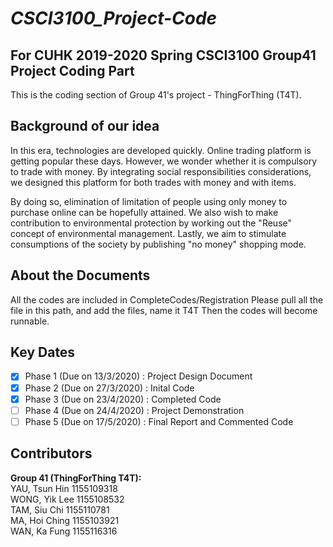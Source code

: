 # *CSCI3100_Project-Code*
## For CUHK 2019-2020 Spring CSCI3100 Group41 Project Coding Part
This is the coding section of Group 41's project - ThingForThing (T4T).

## Background of our idea
In this era, technologies are developed quickly. Online trading platform is getting popular these days.
However, we wonder whether it is compulsory to trade with money. By integrating social responsibilities
considerations, we designed this platform for both trades with money and with items.

By doing so, elimination of limitation of people using only money to purchase online can be hopefully 
attained. We also wish to make contribution to environmental protection by working out the "Reuse" concept
of environmental management. Lastly, we aim to stimulate consumptions of the society by publishing "no
money" shopping mode.

## About the Documents
All the codes are included in CompleteCodes/Registration
Please pull all the file in this path, and add the files, name it T4T
Then the codes will become runnable.

## Key Dates
- [x] Phase 1 (Due on 13/3/2020) : Project Design Document<br/>
- [x] Phase 2 (Due on 27/3/2020) : Inital Code<br/>
- [x] Phase 3 (Due on 23/4/2020) : Completed Code<br/>
- [ ] Phase 4 (Due on 24/4/2020) : Project Demonstration<br/>
- [ ] Phase 5 (Due on 17/5/2020) : Final Report and Commented Code<br/>

## Contributors
**Group 41 (ThingForThing T4T):**<br/>
YAU, Tsun Hin 1155109318<br/>
WONG, Yik Lee 1155108532<br/>
TAM, Siu Chi  1155110781<br/>
MA, Hoi Ching 1155103921<br/>
WAN, Ka Fung  1155116316
